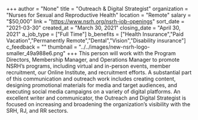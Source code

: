 +++
author = "None"
title = "Outreach & Digital Strategist"
organization = "Nurses for Sexual and Reproductive Health"
location = "Remote"
salary = "$50,000"
link = "https://www.nsrh.org/nsrh-job-openings"
sort_date = "2021-03-30"
created_at = "March 30, 2021"
closing_date = "April 30, 2021"
a_job_type = ["Full Time"]
b_benefits = ["Health Insurance","Paid Vacation","Permanently Remote","Dental","Vision","Disability insurance"]
c_feedback = ""
thumbnail = "../../images/new-nsrh-logo-smaller_49a988e6.png"
+++
This person will work with the Program Directors, Membership Manager, and Operations Manager to promote NSRH’s programs, including virtual and in-person events, member recruitment, our Online Institute, and recruitment efforts. A substantial part of this communication and outreach work includes creating content, designing promotional materials for media and target audiences, and executing social media campaigns on a variety of digital platforms. An excellent writer and communicator, the Outreach and Digital Strategist is focused on increasing and broadening the organization’s visibility with the SRH, RJ, and RR sectors.